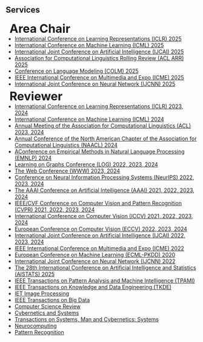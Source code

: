 ## Services

<!-- <h4 style="margin:0 10px 0;">Organization Committee</h4>

<ul style="margin:0 0 5px;">
  <li>Website Chair, <a href="https://bmvc2023.org/people/organisers/"><autocolor>The British Machine Vision Conference (BMVC)</autocolor></a> <a href="https://bmvc2022.org/people/organisers/"><autocolor>2022</autocolor></a>-<a href="https://bmvc2023.org/people/organisers/"><autocolor>2023</autocolor></a></li>
  <li>Website Master, <a href="https://www.acmmmasia.org/2020/committee.html"><autocolor>ACM International Conference on Multimedia in Asia (MM Asia) 2020</autocolor></a></li>
</ul>

<h4 style="margin:0 10px 0;">Area Chair</h4>

<ul style="margin:0 0 5px;">
  <li><a href="https://aistats.org/aistats2023/"><autocolor>International Conference on Artificial Intelligence and Statistics (AISTATS) 2023</autocolor></a></li>
  <li><a href="https://www.auai.org/uai2023/"><autocolor>The Conference on Uncertainty in Artificial Intelligence (UAI) 2023</autocolor></a></li>
</ul>

<h4 style="margin:0 10px 0;">Senior Program Committee</h4>

<ul style="margin:0 0 5px;">
  <li><a href="https://ijcai-21.org/"><autocolor>International Joint Conference on Artificial Intelligence (IJCAI) 2021</autocolor></a></li>
</ul> -->

<h4 style="font-size: 31px; margin:0 10px 0;">Area Chair</h4>

<ul style="margin:0 0 5px;">
  <li><a href="https://neurips.cc/Conferences/2022"><autocolor>International Conference on Learning Representations (ICLR) 2025</autocolor></a></li>
  <li><a href="http://cvpr2023.thecvf.com/"><autocolor>International Conference on Machine Learning (ICML) 2025</autocolor></a></li>
  <li><a href="https://2022.acmmm.org/"><autocolor>International Joint Conference on Artificial Intelligence (IJCAI) 2025</autocolor></a></li>  
  <li><a href="https://2022.acmmm.org/"><autocolor>Association for Computational Linguistics Rolling Review (ACL ARR) 2025</autocolor></a></li>  
  <li><a href="https://2022.acmmm.org/"><autocolor>Conference on Language Modeling (COLM) 2025</autocolor></a></li>  
  <li><a href="https://2022.acmmm.org/"><autocolor>IEEE International Conference on Multimedia and Expo (ICME) 2025</autocolor></a></li>  
  <li><a href="https://2022.acmmm.org/"><autocolor>International Joint Conference on Neural Network (IJCNN) 2025</autocolor></a></li>  
</ul>

<h4 style="font-size: 31px; margin:0 10px 0;">Reviewer</h4>

<ul style="margin:0 0 5px;">
  <li><a href="https://neurips.cc/Conferences/2022"><autocolor>International Conference on Learning Representations (ICLR) 2023, 2024</autocolor></a></li>
  <li><a href="http://cvpr2023.thecvf.com/"><autocolor>International Conference on Machine Learning (ICML) 2024</autocolor></a></li>
  <li><a href="http://cvpr2023.thecvf.com/"><autocolor>Annual Meeting of the Association for Computational Linguistics (ACL) 2023, 2024</autocolor></a></li>
  <li><a href="http://cvpr2023.thecvf.com/"><autocolor>Annual Conference of the North American Chapter of the Association for Computational Linguistics (NAACL) 2024</autocolor></a></li>
  <li><a href="http://cvpr2023.thecvf.com/"><autocolor>AConference on Empirical Methods in Natural Language Processing (EMNLP) 2024</autocolor></a></li>
  <li><a href="http://iccv2023.thecvf.com/"><autocolor>Learning on Graphs Conference (LOG) 2022, 2023, 2024</autocolor></a></li>
  <li><a href="https://eccv2022.ecva.net/"><autocolor>The Web Conference (WWW) 2023, 2024</autocolor></a></li>
  <li><a href="https://icml.cc/Conferences/2022"><autocolor>Conference on Neural Information Processing Systems (NeurIPS) 2022, 2023, 2024</autocolor></a></li>
  <li><a href="https://iclr.cc/Conferences/2023"><autocolor>The AAAI Conference on Artificial Intelligence (AAAI) 2021, 2022, 2023, 2024</autocolor></a></li>
  <li><a href="https://aaai.org/Conferences/AAAI-23/"><autocolor>IEEE/CVF Conference on Computer Vision and Pattern Recognition (CVPR) 2021, 2022, 2023, 2024</autocolor></a></li>
  <li><a href="https://ijcai-23.org/"><autocolor>International Conference on Computer Vision (ICCV) 2021, 2022, 2023, 2024</autocolor></a></li>
  <li><a href="https://2022.acmmm.org/"><autocolor>European Conference on Computer Vision (ECCV) 2022, 2023, 2024</autocolor></a></li>  
  <li><a href="https://2022.acmmm.org/"><autocolor>International Joint Conference on Artificial Intelligence (IJCAI) 2022, 2023, 2024</autocolor></a></li>  
  <li><a href="https://2022.acmmm.org/"><autocolor>IEEE International Conference on Multimedia and Expo (ICME) 2022</autocolor></a></li>  
  <li><a href="https://2022.acmmm.org/"><autocolor>European Conference on Machine Learning (ECML-PKDD) 2020</autocolor></a></li>  
  <li><a href="https://2022.acmmm.org/"><autocolor>International Joint Conference on Neural Network (IJCNN) 2022</autocolor></a></li>  
  <li><a href="https://2022.acmmm.org/"><autocolor>The 28th International Conference on Artificial Intelligence and Statistics (AISTATS) 2025</autocolor></a></li>  

  <li><a href="https://neurips.cc/Conferences/2022"><autocolor>IEEE Transactions on Pattern Analysis and Machine Intelligence (TPAMI)</autocolor></a></li>
  <li><a href="https://signalprocessingsociety.org/publications-resources/ieee-transactions-image-processing"><autocolor>IEEE Transactions on Knowledge and Data Engineering (TKDE)</autocolor></a></li>
  <li><a href="https://www.computer.org/csdl/journal/tk"><autocolor>IET Image Processing</autocolor></a></li>
  <li><a href="https://signalprocessingsociety.org/publications-resources/ieee-transactions-multimedia"><autocolor>IEEE Transactions on Big Data</autocolor></a></li>
  <li><a href="https://ieee-cas.org/publications/ieee-transactions-circuits-and-systems-video-technology"><autocolor>Computer Science Review</autocolor></a></li>
  <li><a href="https://cis.ieee.org/publications/t-neural-networks-and-learning-systems"><autocolor>Cybernetics and Systems</autocolor></a></li>
  <li><a href="https://dl.acm.org/journal/tomm"><autocolor>Transactions on Systems, Man and Cybernetics: Systems</autocolor></a></li>
  <li><a href="https://www.computer.org/csdl/journal/tp"><autocolor>Neurocomputing</autocolor></a></li>
  <li><a href="https://www.springer.com/journal/11263"><autocolor>Pattern Recognition</autocolor></a></li>
  <!--
  <li><a href="https://www.journals.elsevier.com/neural-networks"><autocolor>Neural Networks</autocolor></a></li>
  <li><a href="https://www.springer.com/journal/10994"><autocolor>Machine Learning</autocolor></a></li>
  <li><a href="https://www.journals.elsevier.com/information-processing-and-management"><autocolor>Information Processing and Management</autocolor></a></li>
  <li><a href="https://www.springer.com/journal/11063"><autocolor>Neural Processing Letters</autocolor></a></li>
  <li><a href="https://link.springer.com/journal/11042"><autocolor>Multimedia Tools and Applications</autocolor></a></li>
  <li><a href="https://ieeeaccess.ieee.org/"><autocolor>IEEE Access</autocolor></a></li>
  <li><a href="http://cjc.ict.ac.cn/"><autocolor>Chinese Journal of Computers</autocolor></a></li>
  -->
</ul>
